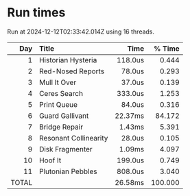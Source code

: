 # Run times

Run at 2024-12-12T02:33:42.014Z using 16 threads.

|   Day | Title                          |            Time |          % Time |
| ----: | :----------------------------- | --------------: | --------------: |
|     1 | Historian Hysteria             |         118.0us |           0.444 |
|     2 | Red-Nosed Reports              |          78.0us |           0.293 |
|     3 | Mull It Over                   |          37.0us |           0.139 |
|     4 | Ceres Search                   |         333.0us |           1.253 |
|     5 | Print Queue                    |          84.0us |           0.316 |
|     6 | Guard Gallivant                |         22.37ms |          84.172 |
|     7 | Bridge Repair                  |          1.43ms |           5.391 |
|     8 | Resonant Collinearity          |          28.0us |           0.105 |
|     9 | Disk Fragmenter                |          1.09ms |           4.097 |
|    10 | Hoof It                        |         199.0us |           0.749 |
|    11 | Plutonian Pebbles              |         808.0us |           3.040 |
|                                 TOTAL ||         26.58ms |         100.000 |